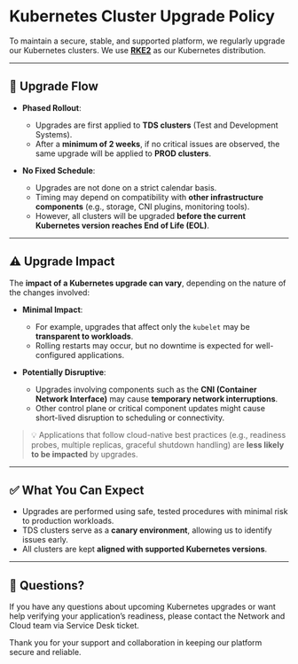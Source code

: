# Kubernetes Cluster Upgrade Policy

To maintain a secure, stable, and supported platform, we regularly upgrade our Kubernetes clusters. We use **[RKE2](https://docs.rke2.io/)** as our Kubernetes distribution.

---

## 🔄 Upgrade Flow

- **Phased Rollout**:
  - Upgrades are first applied to **TDS clusters** (Test and Development Systems).
  - After a **minimum of 2 weeks**, if no critical issues are observed, the same upgrade will be applied to **PROD clusters**.

- **No Fixed Schedule**:
  - Upgrades are not done on a strict calendar basis.
  - Timing may depend on compatibility with **other infrastructure components** (e.g., storage, CNI plugins, monitoring tools).
  - However, all clusters will be upgraded **before the current Kubernetes version reaches End of Life (EOL)**.

---

## ⚠️ Upgrade Impact

The **impact of a Kubernetes upgrade can vary**, depending on the nature of the changes involved:

- **Minimal Impact**:
  - For example, upgrades that affect only the `kubelet` may be **transparent to workloads**.
  - Rolling restarts may occur, but no downtime is expected for well-configured applications.

- **Potentially Disruptive**:
  - Upgrades involving components such as the **CNI (Container Network Interface)** may cause **temporary network interruptions**.
  - Other control plane or critical component updates might cause short-lived disruption to scheduling or connectivity.

> 💡 Applications that follow cloud-native best practices (e.g., readiness probes, multiple replicas, graceful shutdown handling) are **less likely to be impacted** by upgrades.

---

## ✅ What You Can Expect

- Upgrades are performed using safe, tested procedures with minimal risk to production workloads.
- TDS clusters serve as a **canary environment**, allowing us to identify issues early.
- All clusters are kept **aligned with supported Kubernetes versions**.

---

## 💬 Questions?

If you have any questions about upcoming Kubernetes upgrades or want help verifying your application’s readiness, please contact the Network and Cloud team via Service Desk ticket.

Thank you for your support and collaboration in keeping our platform secure and reliable.
